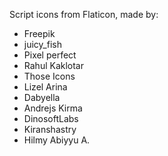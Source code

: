 Script icons from Flaticon, made by: 
- Freepik
- juicy_fish
- Pixel perfect
- Rahul Kaklotar
- Those Icons
- Lizel Arina
- Dabyella
- Andrejs Kirma
- DinosoftLabs
- Kiranshastry
- Hilmy Abiyyu A.